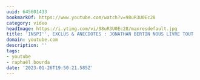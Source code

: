 ```yaml
---
uuid: 645601433
bookmarkOf: https://www.youtube.com/watch?v=98uR3U0Ec28
category: video
headImage: https://i.ytimg.com/vi/98uR3U0Ec28/maxresdefault.jpg
title: 'INSPI'', EXCLUS & ANECDOTES : JONATHAN BERTIN NOUS LIVRE TOUT !'
domain: youtube.com
description: ''
tags:
- youtube
- raphaël bourda
date: '2023-01-26T19:50:21.585Z'
---
```



